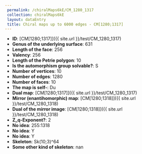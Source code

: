 ```yaml
--- 
 permalink: /chiralMaps6kE/CM_1280_1317 
 collection: chiralMaps6kE
 layout: dataEntry
 title: Chiral maps up to 6000 edges - CM[1280;1317]
---
```


- **ID**: [CM[1280;1317]]({{ site.url }}/test/CM_1280_1317)
- **Genus of the underlying surface**: 631
- **Length of the face**: 256
- **Valency**: 256
- **Length of the Petrie polygon**: 10
- **Is the automorphism group solvable?**: S
- **Number of vertices**: 10
- **Number of edges**: 1280
- **Number of faces**: 10
- **The map is self-**: Du
- **Dual map**: [CM[1280;1317]]({{ site.url }}/test/CM_1280_1317)
- **Mirror (enantihomorphic) map**: [CM[1280;1318]]({{ site.url }}/test/CM_1280_1318)
- **Dual of the mirror image**: [CM[1280;1318]]({{ site.url }}/test/CM_1280_1318)
- **Z_q-Exponent?**: 2
- **No idea**:  255:1318
- **No idea**: Y
- **No idea**: Y
- **Skeleton**: Sk(10;3)^64
- **Some other kind of skeleton**: nan
